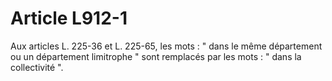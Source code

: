 # Article L912-1

Aux articles L. 225-36 et L. 225-65, les mots : " dans le même département ou un département limitrophe " sont remplacés par les mots : " dans la collectivité ".